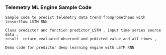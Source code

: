 ### Telemetry ML Engine Sample Code
    
    Sample code to predict telemetry data trend fromprometheus with tensorflow LSTM RNN

    Class predictor and function predictor_LSTM , input time series source data ,
    result  return evaluated observed and prdicted value and all times ,

    Demo code for predictor deep learning engine with LSTM RNN 